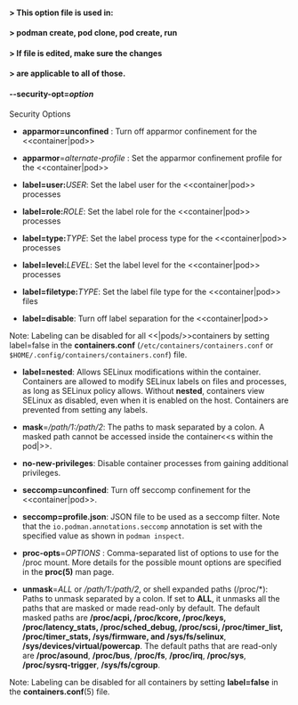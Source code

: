 #### > This option file is used in:
#### >   podman create, pod clone, pod create, run
#### > If file is edited, make sure the changes
#### > are applicable to all of those.
#### **--security-opt**=*option*

Security Options

- **apparmor=unconfined** : Turn off apparmor confinement for the <<container|pod>>
- **apparmor**=_alternate-profile_ : Set the apparmor confinement profile for the <<container|pod>>

- **label=user:**_USER_: Set the label user for the <<container|pod>> processes
- **label=role:**_ROLE_: Set the label role for the <<container|pod>> processes
- **label=type:**_TYPE_: Set the label process type for the <<container|pod>> processes
- **label=level:**_LEVEL_: Set the label level for the <<container|pod>> processes
- **label=filetype:**_TYPE_: Set the label file type for the <<container|pod>> files
- **label=disable**: Turn off label separation for the <<container|pod>>

Note: Labeling can be disabled for all <<|pods/>>containers by setting label=false in the **containers.conf** (`/etc/containers/containers.conf` or `$HOME/.config/containers/containers.conf`) file.

- **label=nested**: Allows SELinux modifications within the container. Containers are allowed to modify SELinux labels on files and processes, as long as SELinux policy allows. Without **nested**, containers view SELinux as disabled, even when it is enabled on the host. Containers are prevented from setting any labels.

- **mask**=_/path/1:/path/2_: The paths to mask separated by a colon. A masked path cannot be accessed inside the container<<s within the pod|>>.

- **no-new-privileges**: Disable container processes from gaining additional privileges.

- **seccomp=unconfined**: Turn off seccomp confinement for the <<container|pod>>.
- **seccomp=profile.json**: JSON file to be used as a seccomp filter. Note that the `io.podman.annotations.seccomp` annotation is set with the specified value as shown in `podman inspect`.

- **proc-opts**=_OPTIONS_ : Comma-separated list of options to use for the /proc mount. More details
  for the possible mount options are specified in the **proc(5)** man page.

- **unmask**=_ALL_ or _/path/1:/path/2_, or shell expanded paths (/proc/*): Paths to unmask separated by a colon. If set to **ALL**, it unmasks all the paths that are masked or made read-only by default.
  The default masked paths are **/proc/acpi, /proc/kcore, /proc/keys, /proc/latency_stats, /proc/sched_debug, /proc/scsi, /proc/timer_list, /proc/timer_stats, /sys/firmware, and /sys/fs/selinux**, **/sys/devices/virtual/powercap**.  The default paths that are read-only are **/proc/asound**, **/proc/bus**, **/proc/fs**, **/proc/irq**, **/proc/sys**, **/proc/sysrq-trigger**, **/sys/fs/cgroup**.

Note: Labeling can be disabled for all containers by setting **label=false** in the **containers.conf**(5) file.
